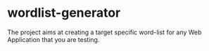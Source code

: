 # wordlist-generator
The project aims at creating a target specific word-list for any Web Application that you are testing. 
